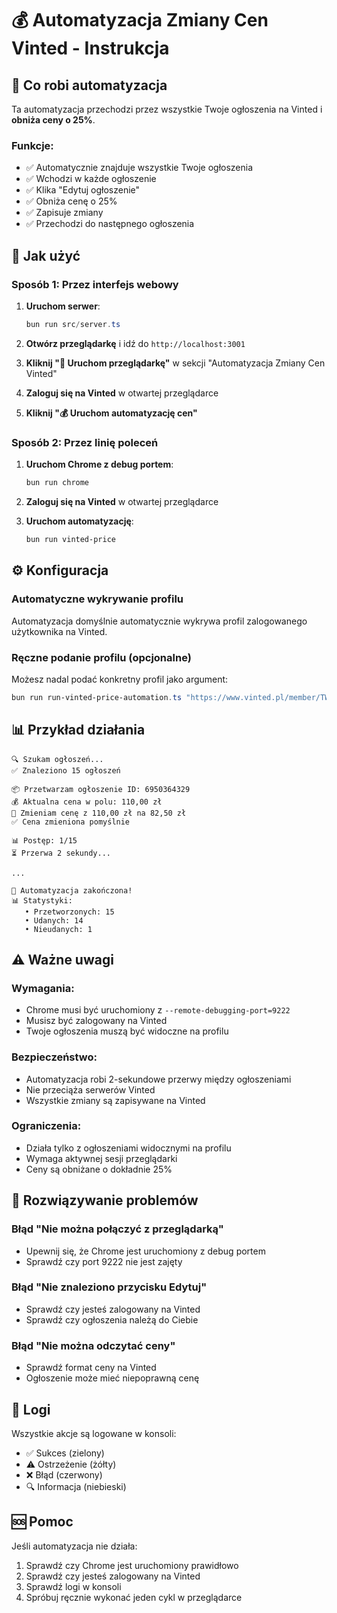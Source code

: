 # 💰 Automatyzacja Zmiany Cen Vinted - Instrukcja

## 🎯 Co robi automatyzacja

Ta automatyzacja przechodzi przez wszystkie Twoje ogłoszenia na Vinted i **obniża ceny o 25%**.

### Funkcje:
- ✅ Automatycznie znajduje wszystkie Twoje ogłoszenia
- ✅ Wchodzi w każde ogłoszenie
- ✅ Klika "Edytuj ogłoszenie"
- ✅ Obniża cenę o 25%
- ✅ Zapisuje zmiany
- ✅ Przechodzi do następnego ogłoszenia

## 🚀 Jak użyć

### Sposób 1: Przez interfejs webowy

1. **Uruchom serwer**:
   ```powershell
   bun run src/server.ts
   ```

2. **Otwórz przeglądarkę** i idź do `http://localhost:3001`

3. **Kliknij "🚀 Uruchom przeglądarkę"** w sekcji "Automatyzacja Zmiany Cen Vinted"

4. **Zaloguj się na Vinted** w otwartej przeglądarce

5. **Kliknij "💰 Uruchom automatyzację cen"**

### Sposób 2: Przez linię poleceń

1. **Uruchom Chrome z debug portem**:
   ```powershell
   bun run chrome
   ```

2. **Zaloguj się na Vinted** w otwartej przeglądarce

3. **Uruchom automatyzację**:
   ```powershell
   bun run vinted-price
   ```

## ⚙️ Konfiguracja

### Automatyczne wykrywanie profilu
Automatyzacja domyślnie automatycznie wykrywa profil zalogowanego użytkownika na Vinted.

### Ręczne podanie profilu (opcjonalne)
Możesz nadal podać konkretny profil jako argument:
```powershell
bun run run-vinted-price-automation.ts "https://www.vinted.pl/member/TWOJ_ID"
```

## 📊 Przykład działania

```
🔍 Szukam ogłoszeń...
✅ Znaleziono 15 ogłoszeń

📦 Przetwarzam ogłoszenie ID: 6950364329
💰 Aktualna cena w polu: 110,00 zł
🔄 Zmieniam cenę z 110,00 zł na 82,50 zł
✅ Cena zmieniona pomyślnie

📊 Postęp: 1/15
⏳ Przerwa 2 sekundy...

...

🎉 Automatyzacja zakończona!
📊 Statystyki:
   • Przetworzonych: 15
   • Udanych: 14
   • Nieudanych: 1
```

## ⚠️ Ważne uwagi

### Wymagania:
- Chrome musi być uruchomiony z `--remote-debugging-port=9222`
- Musisz być zalogowany na Vinted
- Twoje ogłoszenia muszą być widoczne na profilu

### Bezpieczeństwo:
- Automatyzacja robi 2-sekundowe przerwy między ogłoszeniami
- Nie przeciąża serwerów Vinted
- Wszystkie zmiany są zapisywane na Vinted

### Ograniczenia:
- Działa tylko z ogłoszeniami widocznymi na profilu
- Wymaga aktywnej sesji przeglądarki
- Ceny są obniżane o dokładnie 25%

## 🔧 Rozwiązywanie problemów

### Błąd "Nie można połączyć z przeglądarką"
- Upewnij się, że Chrome jest uruchomiony z debug portem
- Sprawdź czy port 9222 nie jest zajęty

### Błąd "Nie znaleziono przycisku Edytuj"
- Sprawdź czy jesteś zalogowany na Vinted
- Sprawdź czy ogłoszenia należą do Ciebie

### Błąd "Nie można odczytać ceny"
- Sprawdź format ceny na Vinted
- Ogłoszenie może mieć niepoprawną cenę

## 📝 Logi

Wszystkie akcje są logowane w konsoli:
- ✅ Sukces (zielony)
- ⚠️ Ostrzeżenie (żółty)  
- ❌ Błąd (czerwony)
- 🔍 Informacja (niebieski)

## 🆘 Pomoc

Jeśli automatyzacja nie działa:
1. Sprawdź czy Chrome jest uruchomiony prawidłowo
2. Sprawdź czy jesteś zalogowany na Vinted
3. Sprawdź logi w konsoli
4. Spróbuj ręcznie wykonać jeden cykl w przeglądarce